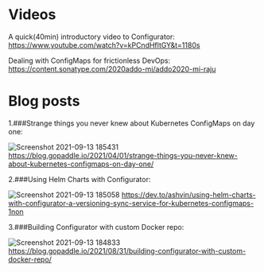 # Videos
A quick(40min) introductory video to Configurator:
https://www.youtube.com/watch?v=kPCndHfltGY&t=1180s

Dealing with ConfigMaps for frictionless DevOps:
https://content.sonatype.com/2020addo-mi/addo2020-mi-raju

# Blog posts
1.###Strange things you never knew about Kubernetes ConfigMaps on day one:

![Screenshot 2021-09-13 185431](https://user-images.githubusercontent.com/81635340/133091566-d37a04cc-e8ec-45e2-b44c-a19dc8bd05cd.png)
https://blog.gopaddle.io/2021/04/01/strange-things-you-never-knew-about-kubernetes-configmaps-on-day-one/

2.###Using Helm Charts with Configurator:

![Screenshot 2021-09-13 185058](https://user-images.githubusercontent.com/81635340/133091304-4959e814-9e10-4f11-afde-499da7191563.png)
https://dev.to/ashvin/using-helm-charts-with-configurator-a-versioning-sync-service-for-kubernetes-configmaps-1non

3.###Building Configurator with custom Docker repo:

![Screenshot 2021-09-13 184833](https://user-images.githubusercontent.com/81635340/133091360-509672a7-3793-4f4d-8b27-b89b3e5afb19.png)
https://blog.gopaddle.io/2021/08/31/building-configurator-with-custom-docker-repo/

